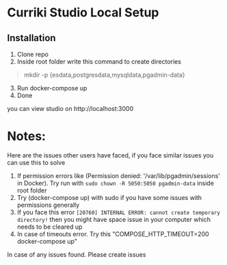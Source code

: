 # Curriki Studio Local Setup

## Installation

1. Clone repo
2. Inside root folder write this command to create directories

> mkdir -p {esdata,postgresdata,mysqldata,pgadmin-data}

3. Run docker-compose up
4. Done

you can view studio on http://localhost:3000

# **Notes:**

Here are the issues other users have faced, if you face similar issues you can use this to solve

1. If permission errors like (Permission denied: '/var/lib/pgadmin/sessions' in Docker). Try run with `sudo chown -R 5050:5050 pgadmin-data` inside root folder
2. Try (docker-compose up) with sudo if you have some issues with permissions generally
3. If you face this error `[20760] INTERNAL ERROR: cannot create temporary directory!` then you might have space issue in your computer which needs to be cleared up
4. In case of timeouts error. Try this "COMPOSE_HTTP_TIMEOUT=200 docker-compose up"

In case of any issues found. Please create issues
